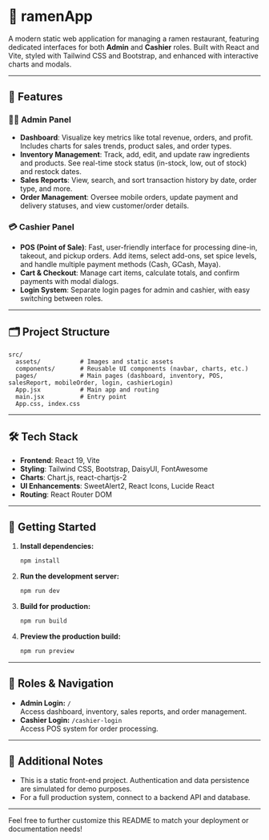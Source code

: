 # 🍜 ramenApp

A modern static web application for managing a ramen restaurant, featuring dedicated interfaces for both **Admin** and **Cashier** roles. Built with React and Vite, styled with Tailwind CSS and Bootstrap, and enhanced with interactive charts and modals.

---

## 🚀 Features

### 👩‍💼 Admin Panel

- **Dashboard**: Visualize key metrics like total revenue, orders, and profit. Includes charts for sales trends, product sales, and order types.
- **Inventory Management**: Track, add, edit, and update raw ingredients and products. See real-time stock status (in-stock, low, out of stock) and restock dates.
- **Sales Reports**: View, search, and sort transaction history by date, order type, and more.
- **Order Management**: Oversee mobile orders, update payment and delivery statuses, and view customer/order details.

### 💳 Cashier Panel

- **POS (Point of Sale)**: Fast, user-friendly interface for processing dine-in, takeout, and pickup orders. Add items, select add-ons, set spice levels, and handle multiple payment methods (Cash, GCash, Maya).
- **Cart & Checkout**: Manage cart items, calculate totals, and confirm payments with modal dialogs.
- **Login System**: Separate login pages for admin and cashier, with easy switching between roles.

---

## 🗂️ Project Structure

```
src/
  assets/           # Images and static assets
  components/       # Reusable UI components (navbar, charts, etc.)
  pages/            # Main pages (dashboard, inventory, POS, salesReport, mobileOrder, login, cashierLogin)
  App.jsx           # Main app and routing
  main.jsx          # Entry point
  App.css, index.css
```

---

## 🛠️ Tech Stack

- **Frontend**: React 19, Vite
- **Styling**: Tailwind CSS, Bootstrap, DaisyUI, FontAwesome
- **Charts**: Chart.js, react-chartjs-2
- **UI Enhancements**: SweetAlert2, React Icons, Lucide React
- **Routing**: React Router DOM

---

## 🏁 Getting Started

1. **Install dependencies:**
   ```bash
   npm install
   ```

2. **Run the development server:**
   ```bash
   npm run dev
   ```

3. **Build for production:**
   ```bash
   npm run build
   ```

4. **Preview the production build:**
   ```bash
   npm run preview
   ```

---

## 🔐 Roles & Navigation

- **Admin Login:** `/`  
  Access dashboard, inventory, sales reports, and order management.
- **Cashier Login:** `/cashier-login`  
  Access POS system for order processing.

---

## 📁 Additional Notes

- This is a static front-end project. Authentication and data persistence are simulated for demo purposes.
- For a full production system, connect to a backend API and database.

---

Feel free to further customize this README to match your deployment or documentation needs!
